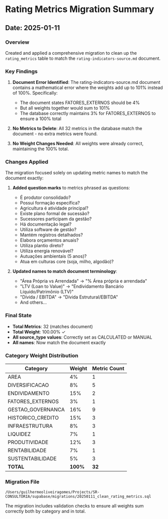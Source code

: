 # Rating Metrics Migration Summary

## Date: 2025-01-11

### Overview
Created and applied a comprehensive migration to clean up the `rating_metrics` table to match the `rating-indicators-source.md` document.

### Key Findings

1. **Document Error Identified**: The rating-indicators-source.md document contains a mathematical error where the weights add up to 101% instead of 100%. Specifically:
   - The document states FATORES_EXTERNOS should be 4%
   - But all weights together would sum to 101%
   - The database correctly maintains 3% for FATORES_EXTERNOS to ensure a 100% total

2. **No Metrics to Delete**: All 32 metrics in the database match the document - no extra metrics were found.

3. **No Weight Changes Needed**: All weights were already correct, maintaining the 100% total.

### Changes Applied

The migration focused solely on updating metric names to match the document exactly:

1. **Added question marks** to metrics phrased as questions:
   - É produtor consolidado?
   - Possui formação específica?
   - Agricultura é atividade principal?
   - Existe plano formal de sucessão?
   - Sucessores participam da gestão?
   - Há documentação legal?
   - Utiliza software de gestão?
   - Mantém registros detalhados?
   - Elabora orçamentos anuais?
   - Utiliza plantio direto?
   - Utiliza energia renovável?
   - Autuações ambientais (5 anos)?
   - Atua em culturas core (soja, milho, algodão)?

2. **Updated names to match document terminology**:
   - "Área Própria vs Arrendada" → "% Área própria e arrendada"
   - "LTV (Loan to Value)" → "Endividamento Bancário Líquido/Patrimônio (LTV)"
   - "Dívida / EBITDA" → "Dívida Estrutural/EBITDA"
   - And others...

### Final State

- **Total Metrics**: 32 (matches document)
- **Total Weight**: 100.00% ✓
- **All source_type values**: Correctly set as CALCULATED or MANUAL
- **All names**: Now match the document exactly

### Category Weight Distribution

| Category | Weight | Metric Count |
|----------|--------|--------------|
| AREA | 4% | 1 |
| DIVERSIFICACAO | 8% | 5 |
| ENDIVIDAMENTO | 15% | 2 |
| FATORES_EXTERNOS | 3% | 1 |
| GESTAO_GOVERNANCA | 16% | 9 |
| HISTORICO_CREDITO | 15% | 3 |
| INFRAESTRUTURA | 8% | 3 |
| LIQUIDEZ | 7% | 1 |
| PRODUTIVIDADE | 12% | 3 |
| RENTABILIDADE | 7% | 1 |
| SUSTENTABILIDADE | 5% | 3 |
| **TOTAL** | **100%** | **32** |

### Migration File
`/Users/guilhermeoliveiragomes/Projects/SR-CONSULTORIA/supabase/migrations/20250111_clean_rating_metrics.sql`

The migration includes validation checks to ensure all weights sum correctly both by category and in total.